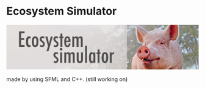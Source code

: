 # Ecosystem Simulator

![logical-model](/preview.png)

made by using SFML and C++.
(still working on)
